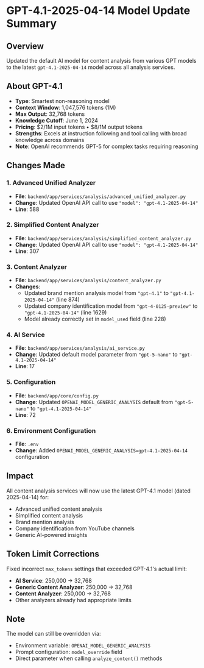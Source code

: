 # GPT-4.1-2025-04-14 Model Update Summary

## Overview
Updated the default AI model for content analysis from various GPT models to the latest `gpt-4.1-2025-04-14` model across all analysis services.

## About GPT-4.1
- **Type**: Smartest non-reasoning model
- **Context Window**: 1,047,576 tokens (1M)
- **Max Output**: 32,768 tokens
- **Knowledge Cutoff**: June 1, 2024
- **Pricing**: $2/1M input tokens • $8/1M output tokens
- **Strengths**: Excels at instruction following and tool calling with broad knowledge across domains
- **Note**: OpenAI recommends GPT-5 for complex tasks requiring reasoning

## Changes Made

### 1. Advanced Unified Analyzer
- **File**: `backend/app/services/analysis/advanced_unified_analyzer.py`
- **Change**: Updated OpenAI API call to use `"model": "gpt-4.1-2025-04-14"`
- **Line**: 588

### 2. Simplified Content Analyzer  
- **File**: `backend/app/services/analysis/simplified_content_analyzer.py`
- **Change**: Updated OpenAI API call to use `"model": "gpt-4.1-2025-04-14"`
- **Line**: 307

### 3. Content Analyzer
- **File**: `backend/app/services/analysis/content_analyzer.py`
- **Changes**:
  - Updated brand mention analysis model from `"gpt-4.1"` to `"gpt-4.1-2025-04-14"` (line 874)
  - Updated company identification model from `"gpt-4-0125-preview"` to `"gpt-4.1-2025-04-14"` (line 1629)
  - Model already correctly set in `model_used` field (line 228)

### 4. AI Service
- **File**: `backend/app/services/analysis/ai_service.py`
- **Change**: Updated default model parameter from `"gpt-5-nano"` to `"gpt-4.1-2025-04-14"`
- **Line**: 17

### 5. Configuration
- **File**: `backend/app/core/config.py`
- **Change**: Updated `OPENAI_MODEL_GENERIC_ANALYSIS` default from `"gpt-5-nano"` to `"gpt-4.1-2025-04-14"`
- **Line**: 72

### 6. Environment Configuration
- **File**: `.env`
- **Change**: Added `OPENAI_MODEL_GENERIC_ANALYSIS=gpt-4.1-2025-04-14` configuration

## Impact
All content analysis services will now use the latest GPT-4.1 model (dated 2025-04-14) for:
- Advanced unified content analysis
- Simplified content analysis  
- Brand mention analysis
- Company identification from YouTube channels
- Generic AI-powered insights

## Token Limit Corrections
Fixed incorrect `max_tokens` settings that exceeded GPT-4.1's actual limit:
- **AI Service**: 250,000 → 32,768
- **Generic Content Analyzer**: 250,000 → 32,768  
- **Content Analyzer**: 250,000 → 32,768
- Other analyzers already had appropriate limits

## Note
The model can still be overridden via:
- Environment variable: `OPENAI_MODEL_GENERIC_ANALYSIS`
- Prompt configuration: `model_override` field
- Direct parameter when calling `analyze_content()` methods
